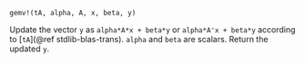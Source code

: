 ```
gemv!(tA, alpha, A, x, beta, y)
```

Update the vector `y` as `alpha*A*x + beta*y` or `alpha*A'x + beta*y` according to [`tA`](@ref stdlib-blas-trans). `alpha` and `beta` are scalars. Return the updated `y`.
